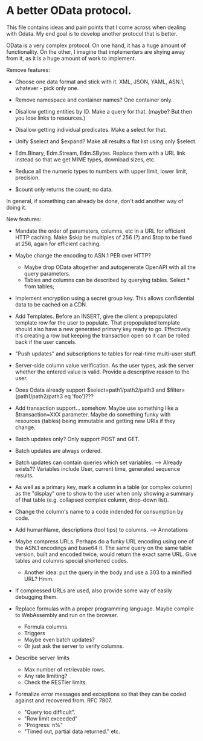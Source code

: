 # A better OData protocol.

This file contains ideas and pain points that I come across when dealing with Odata. My end goal is to develop
another protocol that is better.

OData is a very complex protocol. On one hand, it has a huge amount of functionality. On the other, I imagine that
implementers are shying away from it, as it is a huge amount of work to implement.

Remove features:

* Choose one data format and stick with it. XML, JSON, YAML, ASN.1, whatever - pick only one. 

* Remove namespace and container names? One container only.

* Disallow getting entities by ID. Make a query for that. (maybe? But then you lose links to resources.)

* Disallow getting individual predicates. Make a select for that.

* Unify $select and $expand? Make all results a flat list using only $select.

* Edm.Binary, Edm.Stream, Edm.SBytes. Replace them with a URL link instead so that we get MIME types, download sizes, etc.

* Reduce all the numeric types to numbers with upper limit, lower limit, precision.
* $count only returns the count; no data.

In general, if something can already be done, don't add another way of doing it.

New features:

* Mandate the order of parameters, columns, etc in a URL for efficient HTTP caching. Make $skip be multiples of 256 (?) and $top to be fixed at 256, again for efficient caching.

* Maybe change the encoding to ASN.1 PER over HTTP?
  - Maybe drop OData altogether and autogenerate OpenAPI with all the query parameters.
  - Tables and columns can be described by querying tables. Select * from tables;

* Implement encryption using a secret group key. This allows confidential data to be cached on a CDN.

* Add Templates. Before an INSERT, give the client a prepopulated template row for the user to populate. That prepopulated template should also have a new generated primary key ready to go. Effectively it's creating a row but keeping the transaction open so it can be rolled back if the user cancels.

* "Push updates" and subscriptions to tables for real-time multi-user stuff.

* Server-side column value verification. As the user types, ask the server whether the entered value is valid. Provide a descriptive reason to the user.

* Does Odata already support $select=path1/path2/path3 and $filter=(path1/path2/path3 eq 'foo')???

* Add transaction support... somehow. Maybe use something like a $transaction=XXX parameter. Maybe do something funky with 
  resources (tables) being immutable and getting new URIs if they change. 
  
* Batch updates only? Only support POST and GET.

* Batch updates are always ordered. 

* Batch updates can contain queries which set variables. --> Already exists?? Variables include User, current time, generated sequence results.

* As well as a primary key, mark a column in a table (or complex column) as the "display" one to show to the user when only showing a summary of that table (e.g. collapsed complex column, drop-down list).

* Change the column's name to a code indended for consumption by code.

* Add humanName, descriptions (tool tips) to columns. --> Annotations
  
* Maybe compress URLs. Perhaps do a funky URL encoding using one of the ASN.1 encodings and base64 it. The same 
  query on the same table version, built and encoded twice, would return the exact same URL. Give tables and columns
  special shortened codes.
  - Another idea: put the query in the body and use a 303 to a minified URL? Hmm.
  
* If compressed URLs are used, also provide some way of easily debugging them. 

* Replace formulas with a proper programming language. Maybe compile to WebAssembly and run on the browser. 
  - Formula columns
  - Triggers
  - Maybe even batch updates?
  - Or just ask the server to verify columns.

* Describe server limits
  - Max number of retrievable rows.
  - Any rate limiting?
  - Check the RESTier limits.

* Formalize error messages and exceptions so that they can be coded against and recovered from. RFC 7807.
  - "Query too difficult". 
  - "Row limit exceeded"
  - "Progress: n%"
  - "Timed out, partial data returned."
  etc.
